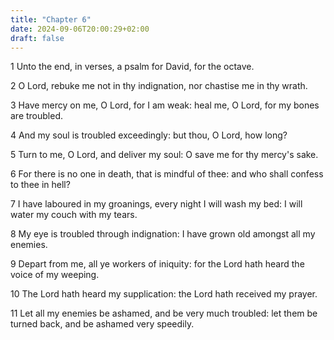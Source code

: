```yaml
---
title: "Chapter 6"
date: 2024-09-06T20:00:29+02:00
draft: false
---
```



1 Unto the end, in verses, a psalm for David, for the octave.

2 O Lord, rebuke me not in thy indignation, nor chastise me in thy wrath.

3 Have mercy on me, O Lord, for I am weak: heal me, O Lord, for my bones are troubled.

4 And my soul is troubled exceedingly: but thou, O Lord, how long?

5 Turn to me, O Lord, and deliver my soul: O save me for thy mercy's sake.

6 For there is no one in death, that is mindful of thee: and who shall confess to thee in hell?

7 I have laboured in my groanings, every night I will wash my bed: I will water my couch with my tears.

8 My eye is troubled through indignation: I have grown old amongst all my enemies.

9 Depart from me, all ye workers of iniquity: for the Lord hath heard the voice of my weeping.

10 The Lord hath heard my supplication: the Lord hath received my prayer.

11 Let all my enemies be ashamed, and be very much troubled: let them be turned back, and be ashamed very speedily.

